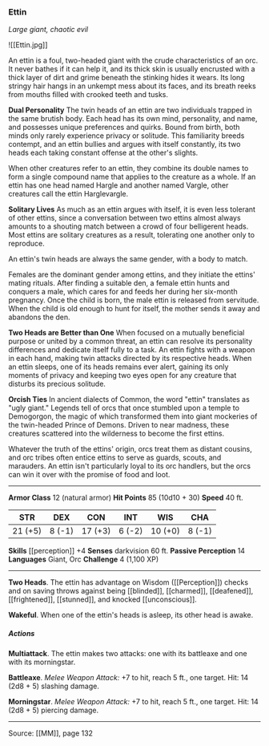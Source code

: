 ### Ettin
_Large giant, chaotic evil_

![[Ettin.jpg]]

An ettin is a foul, two-headed giant with the crude characteristics of an orc. It never bathes if it can help it, and its thick skin is usually encrusted with a thick layer of dirt and grime beneath the stinking hides it wears. Its long stringy hair hangs in an unkempt mess about its faces, and its breath reeks from mouths filled with crooked teeth and tusks.

**Dual Personality** The twin heads of an ettin are two individuals trapped in the same brutish body. Each head has its own mind, personality, and name, and possesses unique preferences and quirks. Bound from birth, both minds only rarely experience privacy or solitude. This familiarity breeds contempt, and an ettin bullies and argues with itself constantly, its two heads each taking constant offense at the other's slights.

When other creatures refer to an ettin, they combine its double names to form a single compound name that applies to the creature as a whole. If an ettin has one head named Hargle and another named Vargle, other creatures call the ettin Harglevargle.


**Solitary Lives** As much as an ettin argues with itself, it is even less tolerant of other ettins, since a conversation between two ettins almost always amounts to a shouting match between a crowd of four belligerent heads. Most ettins are solitary creatures as a result, tolerating one another only to reproduce.

An ettin's twin heads are always the same gender, with a body to match.

Females are the dominant gender among ettins, and they initiate the ettins' mating rituals. After finding a suitable den, a female ettin hunts and conquers a male, which cares for and feeds her during her six-month pregnancy. Once the child is born, the male ettin is released from servitude. When the child is old enough to hunt for itself, the mother sends it away and abandons the den.


**Two Heads are Better than One** When focused on a mutually beneficial purpose or united by a common threat, an ettin can resolve its personality differences and dedicate itself fully to a task. An ettin fights with a weapon in each hand, making twin attacks directed by its respective heads. When an ettin sleeps, one of its heads remains ever alert, gaining its only moments of privacy and keeping two eyes open for any creature that disturbs its precious solitude.


**Orcish Ties** In ancient dialects of Common, the word "ettin" translates as "ugly giant." Legends tell of orcs that once stumbled upon a temple to Demogorgon, the magic of which transformed them into giant mockeries of the twin-headed Prince of Demons. Driven to near madness, these creatures scattered into the wilderness to become the first ettins.

Whatever the truth of the ettins' origin, orcs treat them as distant cousins, and orc tribes often entice ettins to serve as guards, scouts, and marauders. An ettin isn't particularly loyal to its orc handlers, but the orcs can win it over with the promise of food and loot.






---

**Armor Class** 12 (natural armor)
**Hit Points** 85 (10d10 + 30)
**Speed** 40 ft.

| STR     | DEX     | CON     | INT     | WIS     | CHA     |
|---------|---------|---------|---------|---------|---------|
| 21 (+5) | 8 (-1) | 17 (+3) | 6 (-2) | 10 (+0) | 8 (-1) |

**Skills** [[perception]] +4
**Senses** darkvision 60 ft.
**Passive Perception** 14
**Languages** Giant, Orc
**Challenge** 4 (1,100 XP)

---

**Two Heads**. The ettin has advantage on Wisdom ([[Perception]]) checks and on saving throws against being [[blinded]], [[charmed]], [[deafened]], [[frightened]], [[stunned]], and knocked [[unconscious]].

**Wakeful**. When one of the ettin's heads is asleep, its other head is awake.

##### Actions
**Multiattack**. The ettin makes two attacks: one with its battleaxe and one with its morningstar.

**Battleaxe**. _Melee Weapon Attack:_ +7 to hit, reach 5 ft., one target. Hit: 14 (2d8 + 5) slashing damage.

**Morningstar**. _Melee Weapon Attack:_ +7 to hit, reach 5 ft., one target. Hit: 14 (2d8 + 5) piercing damage.


---

Source: [[MM]], page 132